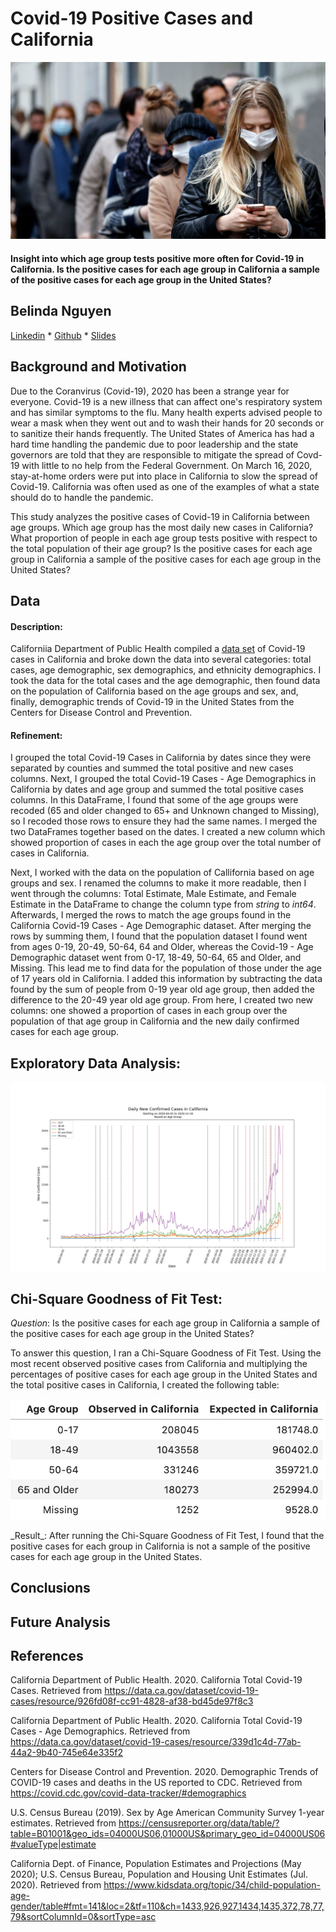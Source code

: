 # Covid-19 Positive Cases and California
<p align=“center”>
  <img src="https://github.com/nguyenbel/CA-Age-Groups-and-Covid-19/blob/master/img/people_wearing_masks.jpg">
</p>

#### Insight into which age group tests positive more often for Covid-19 in California. Is the positive cases for each age group in California a sample of the positive cases for each age group in the United States?

## Belinda Nguyen
[Linkedin](https://www.linkedin.com/in/bnguyen05/) * [Github](https://github.com/nguyenbel) * [Slides](https://github.com/nguyenbel/)

## Background and Motivation
Due to the Coranvirus (Covid-19), 2020 has been a strange year for everyone. Covid-19 is a new illness that can affect one's respiratory system and has similar symptoms to the flu. Many health experts advised people to wear a mask when they went out and to wash their hands for 20 seconds or to sanitize their hands frequently. The United States of America has had a hard time handling the pandemic due to poor leadership and the state governors are told that they are responsible to mitigate the spread of Covd-19 with little to no help from the Federal Government. On March 16, 2020, stay-at-home orders were put into place in California to slow the spread of Covid-19. California was often used as one of the examples of what a state should do to handle the pandemic.

This study analyzes the positive cases of Covid-19 in California between age groups. Which age group has the most daily new cases in California? What proportion of people in each age group tests positive with respect to the total population of their age group? Is the positive cases for each age group in California a sample of the positive cases for each age group in the United States?

## Data
#### Description: 
Californiia Department of Public Health compiled a [data set](https://data.ca.gov/dataset/covid-19-cases) of Covid-19 cases in California and broke down the data into several categories: total cases, age demographic, sex demographics, and ethnicity demographics. I took the data for the total cases and the age demographic, then found data on the population of California based on the age groups and sex, and, finally, demographic trends of Covid-19 in the United States from the Centers for Disease Control and Prevention.

#### Refinement: 
I grouped the total Covid-19 Cases in California by dates since they were separated by counties and summed the total positive and new cases columns. Next, I grouped the total Covid-19 Cases - Age Demographics in California by dates and age group and summed the total positive cases columns. In this DataFrame, I found that some of the age groups were recoded (65 and older changed to 65+ and Unknown changed to Missing), so I recoded those rows to ensure they had the same names. I merged the two DataFrames together based on the dates. I created a new column which showed proportion of cases in each the age group over the total number of cases in California.

Next, I worked with the data on the population of Callifornia based on age groups and sex. I renamed the columns to make it more readable, then I went through the columns: Total Estimate, Male Estimate, and Female Estimate in the DataFrame to change the column type from *string* to *int64*. Afterwards, I merged the rows to match the age groups found in the California Covid-19 Cases - Age Demographic dataset. After merging the rows by summing them, I found that the population dataset I found went from ages 0-19, 20-49, 50-64, 64 and Older, whereas the Covid-19 - Age Demographic dataset went from 0-17, 18-49, 50-64, 65 and Older, and Missing. This lead me to find data for the population of those under the age of 17 years old in California. I added this information by subtracting the data found by the sum of people from 0-19 year old age group, then added the difference to the 20-49 year old age group. From here, I created two new columns: one showed a proportion of cases in each group over the population of that age group in California and the new daily confirmed cases for each age group.

## Exploratory Data Analysis:
<p align=“center”>
  <img src="https://github.com/nguyenbel/CA-Age-Groups-and-Covid-19/blob/master/img/DailyNewConfirmedCasesinCalifornia.png">
</p>

## Chi-Square Goodness of Fit Test:
*Question*: Is the positive cases for each age group in California a sample of the positive cases for each age group in the United States?

To answer this question, I ran a Chi-Square Goodness of Fit Test. Using the most recent observed positive cases from California and multiplying the percentages of positive cases for each age group in the United States and the total positive cases in California, I created the following table:
<p align=“center”>
  <img src="https://github.com/nguyenbel/CA-Age-Groups-and-Covid-19/blob/master/img/observed_vs_expected.png">
</p>
_Result_: After running the Chi-Square Goodness of Fit Test, I found that the positive cases for each group in California is not a sample of the positive cases for each age group in the United States.

## Conclusions


## Future Analysis

## References
California Department of Public Health. 2020. California Total Covid-19 Cases. Retrieved from <https://data.ca.gov/dataset/covid-19-cases/resource/926fd08f-cc91-4828-af38-bd45de97f8c3>

California Department of Public Health. 2020. California Total Covid-19 Cases - Age Demographics. Retrieved from <https://data.ca.gov/dataset/covid-19-cases/resource/339d1c4d-77ab-44a2-9b40-745e64e335f2>

Centers for Disease Control and Prevention. 2020. Demographic Trends of COVID-19 cases and deaths in the US reported to CDC. Retrieved from <https://covid.cdc.gov/covid-data-tracker/#demographics>

U.S. Census Bureau (2019). Sex by Age American Community Survey 1-year estimates. Retrieved from <https://censusreporter.org/data/table/?table=B01001&geo_ids=04000US06,01000US&primary_geo_id=04000US06#valueType|estimate>

California Dept. of Finance, Population Estimates and Projections (May 2020); U.S. Census Bureau, Population and Housing Unit Estimates (Jul. 2020). Retrieved from <https://www.kidsdata.org/topic/34/child-population-age-gender/table#fmt=141&loc=2&tf=110&ch=1433,926,927,1434,1435,372,78,77,79&sortColumnId=0&sortType=asc>